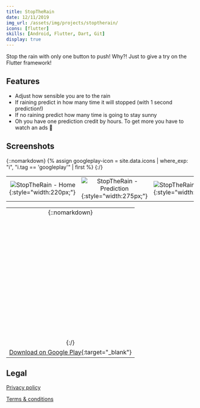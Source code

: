```yaml
---
title: StopTheRain
date: 12/11/2019
img_url: /assets/img/projects/stoptherain/
icons: [flutter]
skills: [Android, Flutter, Dart, Git]
display: true
---
```

Stop the rain with only one button to push! Why?! Just to give a try on the Flutter framework!

## Features

- Adjust how sensible you are to the rain
- If raining predict in how many time it will stopped (with 1 second prediction!)
- If no raining predict how many time is going to stay sunny
- Oh you have one prediction credit by hours. To get more you have to watch an ads 💩 

## Screenshots

{::nomarkdown}
{% assign googleplay-icon = site.data.icons | where_exp: "i", "i.tag == 'googleplay'" | first %}
{:/}

|  |  |  |
| -: | :-: | :- |
| ![StopTheRain - Home]({{page.img_url}}screenshot1.png){:style="width:220px;"} | ![StopTheRain - Prediction]({{page.img_url}}screenshot3.png){:style="width:275px;"} | ![StopTheRain - Menu]({{page.img_url}}screenshot2.png){:style="width:220px;"} |

|  |
| :-: |
| {::nomarkdown}<svg  role="img" viewBox="0 0 24 24" class="icon big">{{googleplay-icon.svg}}</svg>{:/} |
| [Download on Google Play](https://play.google.com/store/apps/details?id=com.maoux.stoptherain){:target="_blank"} |

## Legal

[Privacy policy](/projects/stoptherain/stoptherain-privacy)

[Terms & conditions](/projects/stoptherain/stoptherain-terms)
